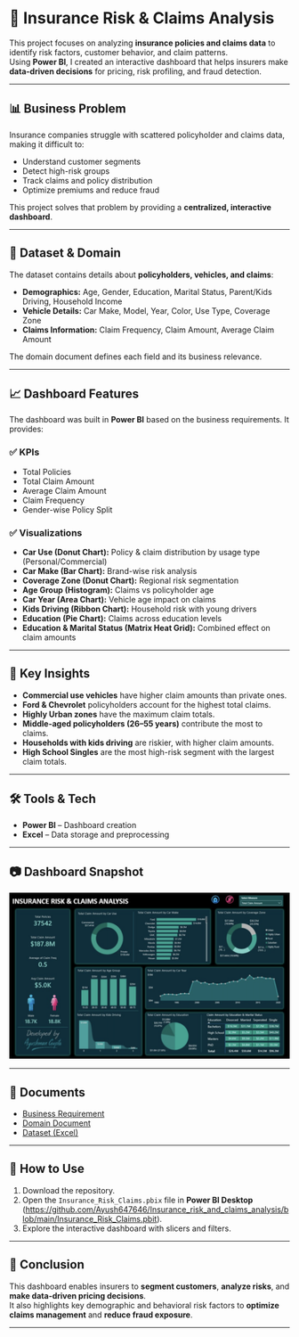 # 🚗 Insurance Risk & Claims Analysis

This project focuses on analyzing **insurance policies and claims data** to identify risk factors, customer behavior, and claim patterns.  
Using **Power BI**, I created an interactive dashboard that helps insurers make **data-driven decisions** for pricing, risk profiling, and fraud detection.

---

## 📊 Business Problem
Insurance companies struggle with scattered policyholder and claims data, making it difficult to:
- Understand customer segments  
- Detect high-risk groups  
- Track claims and policy distribution  
- Optimize premiums and reduce fraud  

This project solves that problem by providing a **centralized, interactive dashboard**.

---

## 📂 Dataset & Domain
The dataset contains details about **policyholders, vehicles, and claims**:

- **Demographics:** Age, Gender, Education, Marital Status, Parent/Kids Driving, Household Income  
- **Vehicle Details:** Car Make, Model, Year, Color, Use Type, Coverage Zone  
- **Claims Information:** Claim Frequency, Claim Amount, Average Claim Amount  

The domain document defines each field and its business relevance.

---

## 📈 Dashboard Features
The dashboard was built in **Power BI** based on the business requirements. It provides:

### ✅ KPIs
- Total Policies  
- Total Claim Amount  
- Average Claim Amount  
- Claim Frequency  
- Gender-wise Policy Split  

### ✅ Visualizations
- **Car Use (Donut Chart):** Policy & claim distribution by usage type (Personal/Commercial)  
- **Car Make (Bar Chart):** Brand-wise risk analysis  
- **Coverage Zone (Donut Chart):** Regional risk segmentation  
- **Age Group (Histogram):** Claims vs policyholder age  
- **Car Year (Area Chart):** Vehicle age impact on claims  
- **Kids Driving (Ribbon Chart):** Household risk with young drivers  
- **Education (Pie Chart):** Claims across education levels  
- **Education & Marital Status (Matrix Heat Grid):** Combined effect on claim amounts  

---

## 🔑 Key Insights
- **Commercial use vehicles** have higher claim amounts than private ones.  
- **Ford & Chevrolet** policyholders account for the highest total claims.  
- **Highly Urban zones** have the maximum claim totals.  
- **Middle-aged policyholders (26–55 years)** contribute the most to claims.  
- **Households with kids driving** are riskier, with higher claim amounts.  
- **High School Singles** are the most high-risk segment with the largest claim totals.  

---

## 🛠️ Tools & Tech
- **Power BI** – Dashboard creation  
- **Excel** – Data storage and preprocessing  

---

## 📷 Dashboard Snapshot
![Dashboard](https://github.com/Ayush647646/Insurance_risk_and_claims_analysis/blob/main/Snapshot%20of%20Dashboard.png)

---

## 📑 Documents
- [Business Requirement](https://github.com/Ayush647646/Insurance_risk_and_claims_analysis/blob/main/Business%20Requirement.pdf)  
- [Domain Document](https://github.com/Ayush647646/Insurance_risk_and_claims_analysis/blob/main/Domain%20Document.pdf)  
- [Dataset (Excel)](https://github.com/Ayush647646/Insurance_risk_and_claims_analysis/blob/main/insurance_policies_data.xlsx)  

---

## 🚀 How to Use
1. Download the repository.  
2. Open the `Insurance_Risk_Claims.pbix` file in **Power BI Desktop** (https://github.com/Ayush647646/Insurance_risk_and_claims_analysis/blob/main/Insurance_Risk_Claims.pbit).  
3. Explore the interactive dashboard with slicers and filters.  

---

## 📌 Conclusion
This dashboard enables insurers to **segment customers**, **analyze risks**, and **make data-driven pricing decisions**.  
It also highlights key demographic and behavioral risk factors to **optimize claims management** and **reduce fraud exposure**.

---
